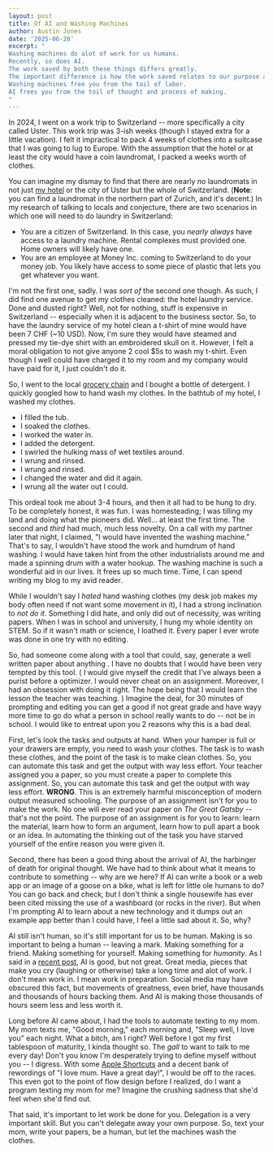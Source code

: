 ```yaml
---
layout: post
title: Of AI and Washing Machines
author: Austin Jones
date: '2025-06-28'
excerpt: "
Washing machines do alot of work for us humans.
Recently, so does AI.
The work saved by both these things differs greatly.
The important difference is how the work saved relates to our purpose as humans.
Washing machines free you from the toil of labor.
AI frees you from the toil of thought and process of making.
"
---
```


In 2024, I went on a work trip to Switzerland -- more specifically a city called Uster.
This work trip was 3-ish weeks (though I stayed extra for a little vacation).
I felt it impractical to pack 4 weeks of clothes into a suitcase that I was going to lug to Europe.
With the assumption that the hotel or at least the city would have a coin laundromat, I packed a weeks worth of clothes.

You can imagine my dismay to find that there are nearly _no_ laundromats in not just [my hotel](https://www.hotelilluster.ch) or the city of Uster but the whole of Switzerland.
(**Note**: you can find a laundromat in the northern part of Zurich, and it's decent.)
In my research of talking to locals and conjecture, there are two scenarios in which one will need to do laundry in Switzerland:

- You are a citizen of Switzerland. In this case, you _nearly always_ have access to a laundry machine. Rental complexes must provided one. Home owners will likely have one.
- You are an employee at Money Inc. coming to Switzerland to do your money job. You likely have access to some piece of plastic that lets you get whatever you want.

I'm not the first one, sadly.
I was _sort of_ the second one though.
As such, I did find one avenue to get my clothes cleaned: the hotel laundry service.
Done and dusted right?
Well, not for nothing, stuff is expensive in Switzerland -- especially when it is adjacent to the business sector.
So, to have the laundry service of my hotel clean a t-shirt of mine would have been 7 CHF (~10 USD).
Now, I'm sure they would have steamed and pressed my tie-dye shirt with an embroidered skull on it.
However, I felt a moral obligation to not give anyone 2 cool $5s to wash my t-shirt.
Even though I well could have charged it to my room and my company would have paid for it, I just couldn't do it.

So, I went to the local [grocery chain](https://www.migros.ch/en) and I bought a bottle of detergent.
I quickly googled how to hand wash my clothes.
In the bathtub of my hotel, I washed my clothes.

- I filled the tub.
- I soaked the clothes.
- I worked the water in.
- I added the detergent.
- I swirled the hulking mass of wet textiles around.
- I wrung and rinsed.
- I wrung and rinsed.
- I changed the water and did it again.
- I wrung all the water out I could.

This ordeal took me about 3-4 hours, and then it all had to be hung to dry.
To be completely honest, it was fun.
I was homesteading; I was tilling my land and doing what the pioneers did.
Well... at least the first time.
The second and _third_ had much, much less novelty.
On a call with my partner later that night, I claimed, "I would have invented the washing machine."
That's to say, I wouldn't have stood the work and humdrum of hand washing.
I would have taken hint from the other industrialists around me and made a spinning drum with a water hookup.
The washing machine is such a wonderful aid in our lives.
It frees up so much time.
Time, I can spend writing my blog to my avid reader.

While I wouldn't say I _hated_ hand washing clothes (my desk job makes my body often need if not want some movement in it), I had a strong inclination to _not do it_.
Something I did hate, and only did out of necessity, was writing papers.
When I was in school and university, I hung my whole identity on STEM.
So if it wasn't math or science, I loathed it.
Every paper I ever wrote was done in one try with no editing.

So, had someone come along with a tool that could, say, generate a well written paper about anything .
I have no doubts that I would have been very tempted by this tool.
(
    I would give myself the credit that I've always been a purist before a optimizer.
    I would never cheat on an assignment.
    Moreover, I had an obsession with doing it right.
    The hope being that I would learn the lesson the teacher was teaching.
)
Imagine the deal, for 30 minutes of prompting and editing you can get a good if not great grade and have wayy more time to go do what a person in school really wants to do -- not be in school.
I would like to entreat upon you 2 reasons why this is a bad deal.

First, let's look the tasks and outputs at hand.
When your hamper is full or your drawers are empty, you need to wash your clothes.
The task is to wash these clothes, and the point of the task is to make clean clothes.
So, you can automate this task and get the output with way less effort.
Your teacher assigned you a paper, so you must create a paper to complete this assignment.
So, you can automate this task and get the output with way less effort.
**WRONG**.
This is an extremely harmful misconception of modern output measured schooling.
The purpose of an assignment isn't for you to make the work.
No one will ever read your paper on _The Great Gatsby_ -- that's not the point.
The purpose of an assignment is for you to learn: learn the material, learn how to form an argument, learn how to pull apart a book or an idea.
In automating the thinking out of the task you have starved yourself of the entire reason you were given it.

Second, there has been a good thing about the arrival of AI, the harbinger of death for original thought.
We have had to think about what it means to contribute to something -- why are we here?
If AI can write a book or a web app or an image of a goose on a bike, what is left for little ole humans to do?
You can go back and check, but I don't think a single housewife has ever been cited missing the use of a washboard (or rocks in the river).
But when I'm prompting AI to learn about a new technology and it dumps out an example app better than I could have, I feel a little sad about it.
So, why?

AI still isn't human, so it's still important for us to be human.
Making is so important to being a human -- leaving a mark.
Making something for a friend.
Making something for yourself.
Making something for _humanity_.
As I said in a [recent post](/blog/2025-06-03-ai-memes-dont-count), AI is good, but not great.
Great media, pieces that make you cry (laughing or otherwise) take a long time and alot of work.
I don't mean work in.
I mean work in preparation.
Social media may have obscured this fact, but movements of greatness, even brief, have thousands and thousands of hours backing them.
And AI is making those thousands of hours seem less and less worth it.

Long before AI came about, I had the tools to automate texting to my mom.
My mom texts me, "Good morning," each morning and, "Sleep well, I love you" each night.
What a bitch, am I right?
Well before I got my first tablespoon of maturity, I kinda thought so.
The _gall_ to want to talk to me every day!
Don't you know I'm desperately trying to define myself without you -- I digress.
With some [Apple Shortcuts](https://support.apple.com/guide/shortcuts/welcome/ios) and a decent bank of rewordings of "I love mum. Have a great day!", I would be off to the races.
This even got to the point of flow design before I realized, do I want a program texting my mom for me?
Imagine the crushing sadness that she'd feel when she'd find out.

That said, it's important to let work be done for you.
Delegation is a very important skill.
But you can't delegate away your own purpose.
So, text your mom, write your papers, be a human, but let the machines wash the clothes.
